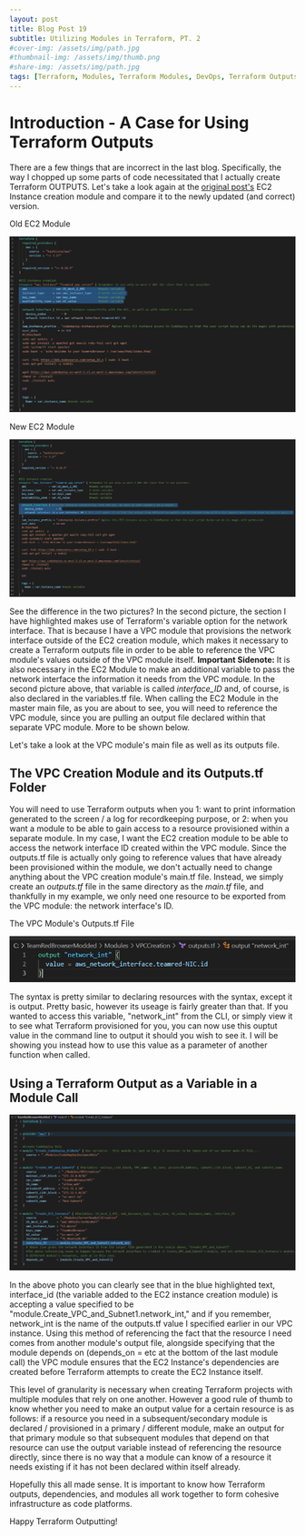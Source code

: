 ```yaml
---
layout: post
title: Blog Post 19
subtitle: Utilizing Modules in Terraform, PT. 2
#cover-img: /assets/img/path.jpg
#thumbnail-img: /assets/img/thumb.png
#share-img: /assets/img/path.jpg
tags: [Terraform, Modules, Terraform Modules, DevOps, Terraform Outputs, Outputs]
---
```


# Introduction - A Case for Using Terraform Outputs

There are a few things that are incorrect in the last blog. Specifically, the way I chopped up some parts of code necessitated that I actually create Terraform OUTPUTS. Let's take a look again at the [original post's](https://wywyfe.github.io/2022-03-31-WFblog19/) EC2 Instance creation module and compare it to the newly updated (and correct) version.

Old EC2 Module

![EC2ModulePic](/assets/img/EC2Module.png)

New EC2 Module

![NewEC2ModulePic](/assets/img/NewEC2module.png)

See the difference in the two pictures? In the second picture, the section I have highlighted makes use of Terraform's variable option for the network interface. That is because I have a VPC module that provisions the network interface outside of the EC2 creation module, which makes it necessary to create a Terraform outputs file in order to be able to reference the VPC module's values outside of the VPC module itself. **Important Sidenote:** It is also necessary in the EC2 Module to make an additional variable to pass the network interface the information it needs from the VPC module. In the second picture above, that variable is called _interface_ID_ and, of course, is also declared in the variables.tf file. When calling the EC2 Module in the master main file, as you are about to see, you will need to reference the VPC module, since you are pulling an output file declared within that separate VPC module. More to be shown below. 

Let's take a look at the VPC module's main file as well as its outputs file. 

## The VPC Creation Module and its Outputs.tf Folder

You will need to use Terraform outputs when you 1: want to print information generated to the screen / a log for recordkeeping purpose, or 2: when you want a module to be able to gain access to a resource provisioned within a separate module. In my case, I want the EC2 creation module to be able to access the network interface ID created within the VPC module. Since the outputs.tf file is actually only going to reference values that have already been provisioned within the module, we don't actually need to change anything about the VPC creation module's main.tf file. Instead, we simply create an _outputs.tf_ file in the same directory as the _main.tf_ file, and thankfully in my example, we only need one resource to be exported from the VPC module: the network interface's ID.

The VPC Module's Outputs.tf File

![outputs.tf](/assets/img/outputstf.png)

The syntax is pretty similar to declaring resources with the syntax, except it is output. Pretty basic, however its useage is fairly greater than that. If you wanted to access this variable, "network_int" from the CLI, or simply view it to see what Terraform provisioned for you, you can now use this ouptut value in the command line to output it should you wish to see it. I will be showing you instead how to use this value as a parameter of another function when called. 

## Using a Terraform Output as a Variable in a Module Call

![NewMain.tfFile](/assets/img/newmaintf.png)

In the above photo you can clearly see that in the blue highlighted text, interface_id (the variable added to the EC2 instance creation module) is accepting a value specified to be "module.Create_VPC_and_Subnet1.network_int," and if you remember, network_int is the name of the outputs.tf value I specified earlier in our VPC instance. Using this method of referencing the fact that the resource I need comes from another module's output file, alongside specifying that the module depends on (depends_on = etc at the bottom of the last module call) the VPC module ensures that the EC2 Instance's dependencies are created before Terraform attempts to create the EC2 Instance itself. 

This level of granularity is necessary when creating Terraform projects with multiple modules that rely on one another. However a good rule of thumb to know whether you need to make an output value for a certain resource is as follows: if a resource you need in a subsequent/secondary module is declared / provisioned in a primary / different module, make an output for that primary module so that subsequent modules that depend on that resource can use the output variable instead of referencing the resource directly, since there is no way that a module can know of a resource it needs existing if it has not been declared within itself already. 

Hopefully this all made sense. It is important to know how Terraform outputs, dependencies, and modules all work together to form cohesive infrastructure as code platforms.

Happy Terraform Outputting!



